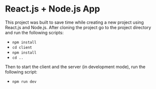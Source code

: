 # React.js + Node.js App

This project was built to save time while creating a new project using React.js and Node.js. After cloning the project go to the project directory and run the following scripts:

- `npm install`
- `cd client`
- `npm install`
- `cd ..`

Then to start the client and the server (in development mode), run the following script:
- `npm run dev`